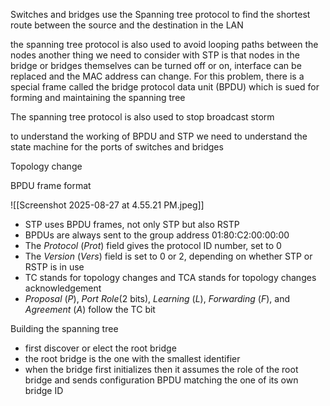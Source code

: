 Switches and bridges use the Spanning tree protocol to find the shortest route between the source and the destination in the LAN

the spanning tree protocol is also used to avoid looping paths between the nodes 
another thing we need to consider with STP is that nodes in the bridge or bridges themselves can be turned off or on, interface can be replaced and the MAC address can change. For this problem, there is a special frame called the bridge protocol data unit (BPDU) which is sued for forming and maintaining the spanning tree

The spanning tree protocol is also used to stop broadcast storm 

to understand the working of BPDU and STP we need to understand the state machine for the ports of switches and bridges

Topology change

BPDU frame format

![[Screenshot 2025-08-27 at 4.55.21 PM.jpeg]]

- STP uses BPDU frames, not only STP but also RSTP
- BPDUs are always sent to the group address 01:80:C2:00:00:00
- The _Protocol_ (_Prot_) field gives the protocol ID number, set to 0
- The _Version_ (_Vers_) field is set to 0 or 2, depending on whether STP or RSTP is in use
- TC stands for topology changes and TCA stands for topology changes acknowledgement
- _Proposal_ (_P_), _Port Role_(2 bits), _Learning_ (_L_), _Forwarding_ (_F_), and _Agreement_ (_A_) follow the TC bit

Building the spanning tree 
- first discover or elect the root bridge
- the root bridge is the one with the smallest identifier
- when the bridge first initializes then it assumes the role of the root bridge and sends configuration BPDU matching the one of its own bridge ID